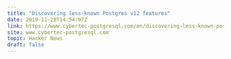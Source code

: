 ```yaml
---
title: "Discovering less-known Postgres v12 features"
date: 2019-11-28T14:54:07Z
link: https://www.cybertec-postgresql.com/en/discovering-less-known-postgresql-12-features/?utm_medium=RSS&utm_source=hune
site: www.cybertec-postgresql.com
topic: Hacker News
draft: false
---
```

